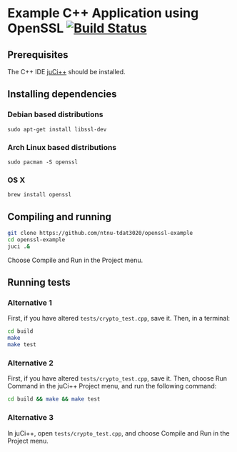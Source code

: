 # Example C++ Application using OpenSSL [![Build Status](https://travis-ci.org/ntnu-tdat3020/openssl-example.svg?branch=master)](https://travis-ci.org/ntnu-tdat3020/openssl-example)

## Prerequisites
The C++ IDE [juCi++](https://github.com/cppit/jucipp) should be installed.

## Installing dependencies

### Debian based distributions
`sudo apt-get install libssl-dev`

### Arch Linux based distributions
`sudo pacman -S openssl`

### OS X
`brew install openssl`

## Compiling and running
```sh
git clone https://github.com/ntnu-tdat3020/openssl-example
cd openssl-example
juci .&
```

Choose Compile and Run in the Project menu.

## Running tests

### Alternative 1
First, if you have altered `tests/crypto_test.cpp`, save it.
Then, in a terminal:
```sh
cd build
make
make test
```

### Alternative 2
First, if you have altered `tests/crypto_test.cpp`, save it.
Then, choose Run Command in the juCi++ Project menu, and run the following command:
```sh
cd build && make && make test
```

### Alternative 3
In juCi++, open `tests/crypto_test.cpp`, and choose Compile and Run in the Project menu.
